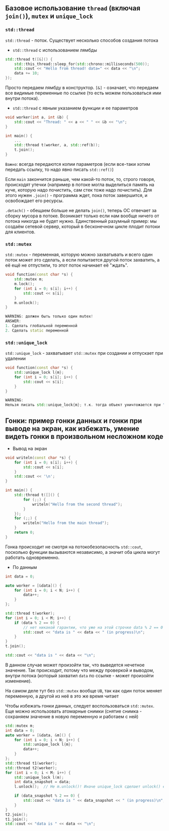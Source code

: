 ## Базовое использование `thread` (включая `join()`), `mutex` и `unique_lock`
### `std::thread`
`std::thread` - поток. Существует несколько способов создания потока
* `std::thread` c использованием лямбды
```C++
std::thread t([&]() {
    std::this_thread::sleep_for(std::chrono::milliseconds(500));
    std::cout << "Hello from thread! data=" << data << "\n";
    data += 10;
});
```
Просто передаем лямбду в конструктор. `[&]` - означает, что передаем все видимые переменные по ссылке (то есть можем пользоваться ими внутри потока).
* `std::thread` с явным указанием функции и ее параметров
```C++
void worker(int a, int &b) {
    std::cout << "Thread: " << a << " " << &b << "\n";
}

int main() {
    ...
    std::thread t(worker, a, std::ref(b));
    t.join();
}
```
`Важно`: всегда передаются копии параметров (если все-таки хотим передать ссылку, то надо явно писать `std::ref()`)

Если `main` закончится раньше, чем какой-то поток, то, строго говоря, происходят утечки (например в потоке могла выделиться память на куче, которую надо почистить, сам стек тоже надо почистить). Для этого нужен `.join()` - программа ждет, пока поток завершится, и освобождает его ресурсы. 

`.detach()` - обещаем больше не делать `join()`, теперь ОС отвечает за сборку мусора в потоке. Возникает только если нам вообще ничего от потока никогда не будет нужно. Единственный разумный пример: мы создаём сетевой сервер, который в бесконечном цикле плодит потоки для клиентов.

### `std::mutex`
`std::mutex` - переменная, которую можно захватывать и всего один поток может это сделать, а если попытается другой поток захватить, а её ещё не отпустили, то этот поток начинает её "ждать".
```C++
void function(const char *s) {
    std::mutex m;
    m.lock();
    for (int i = 0; s[i]; i++) {
        std::cout << s[i];
    }
    m.unlock();
}

WARNING: должен быть только один mutex!
ANSWER:
1. Сделать глобальной переменной
2. Сделать static переменной
```

### `std::unique_lock`
`std::unique_lock` - захватывает `std::mutex` при создании и отпускает при удалении
```C++
void function(const char *s) {
    std::unique_lock l{m};
    for (int i = 0; s[i]; i++) {
        std::cout << s[i];
    }
}

WARNING:
Нельзя писать std::unique_lock{m}; т.к. тогда объект уничтожается при ";"
```

## Гонки: пример гонки данных и гонки при выводе на экран, как избежать, умение видеть гонки в произвольном несложном коде
* Вывод на экран
```C++
void writeln(const char *s) {
    for (int i = 0; s[i]; i++) {
        std::cout << s[i];
    }
    std::cout << '\n';
}

int main() {
    std::thread t([]() {
        for (;;) {
            writeln("Hello from the second thread");
        }
    });
    for (;;) {
        writeln("Hello from the main thread");
    }
    return 0;
}
```
Гонка происходит не смотря на потокобезопасность `std::cout`, посколько функции вызываются независимо, а значит оба цикла могут работать одновременно.
* По данным
```C++
int data = 0;

auto worker = [&data]() {
    for (int i = 0; i < N; i++) {
        data++;
    }
};

std::thread t(worker);
for (int i = 0; i < M; i++) {
    if (data % 2 == 0) {
        // нет никакой гарантии, что уже на этой строчке data % 2 == 0
        std::cout << "data is " << data << " (in progress)\n";
    }
}
t.join();

std::cout << "data is " << data << "\n";
```
В данном случае может произойти так, что выведется нечетное значение. Так происходит, потому что между проверкой и выводом, внутри потока (который захватил `data` по ссылке - может произойти изменение).

На самом деле тут без `std::mutex` вообще `UB`, так как один поток меняет переменную, а другой из неё в это же время читает

Чтобы избежать гонки данных, следует воспользоваться `std::mutex`. Еще можно использовать атомарные снимки (снятие снимка - сохраняем значение в новую переменную и работаем с ней)
```C++
std::mutex m;
int data = 0;
auto worker = [&data, &m]() {
    for (int i = 0; i < N; i++) {
        std::unique_lock l{m};
        data++;
    }
};
std::thread t1(worker);
std::thread t2(worker);
for (int i = 0; i < M; i++) {
    std::unique_lock l(m);
    int data_snapshot = data;
    l.unlock();  // Не m.unlock()! Иначе unique_lock сделает unlock() ещё раз, это UB.

    if (data_snapshot % 2 == 0) {
        std::cout << "data is " << data_snapshot << " (in progress)\n";
    }
}
t2.join();
t1.join();
std::cout << "data is " << data << "\n";
```
